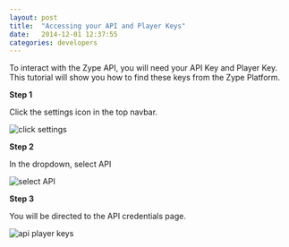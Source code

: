 ```yaml
---
layout: post
title:  "Accessing your API and Player Keys"
date:   2014-12-01 12:37:55
categories: developers
---
```


To interact with the Zype API, you will need your API Key and Player Key. This
tutorial will show you how to find these keys from the Zype Platform.

**Step 1**

Click the settings icon in the top navbar.

![click settings](http://i.imgur.com/MZmuINU.png)

**Step 2**

In the dropdown, select API

![select API](http://i.imgur.com/6CIjtZG.png)

**Step 3**

You will be directed to the API credentials page.

![api player keys](http://i.imgur.com/x3W3bYG.png)
